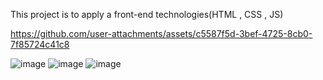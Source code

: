 This project is to apply a front-end technologies(HTML , CSS , JS)



https://github.com/user-attachments/assets/c5587f5d-3bef-4725-8cb0-7f85724c41c8

![image](https://github.com/user-attachments/assets/8ee5cbb0-d8fc-4fc9-84da-04049bf2ff9e)
![image](https://github.com/user-attachments/assets/e1a44f5a-2de1-416d-bf08-951dc206c3d2)
![image](https://github.com/user-attachments/assets/5c608a27-18e9-4ccc-8706-9ab2587bad61)
